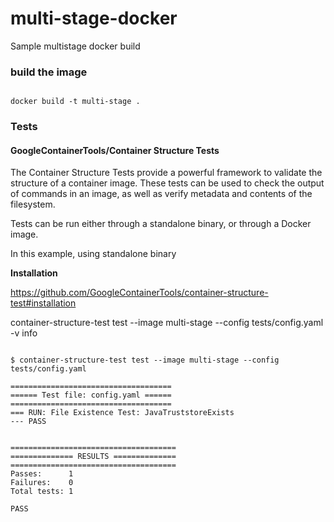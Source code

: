 # multi-stage-docker
Sample multistage docker build

### build the image

```code

docker build -t multi-stage .

```

### Tests

#### GoogleContainerTools/Container Structure Tests

The Container Structure Tests provide a powerful framework to validate the structure of a container image. These tests can be used to check the output of commands in an image, as well as verify metadata and contents of the filesystem.

Tests can be run either through a standalone binary, or through a Docker image.

In this example, using standalone binary


**Installation**

https://github.com/GoogleContainerTools/container-structure-test#installation


container-structure-test test --image multi-stage --config tests/config.yaml -v info


```code

$ container-structure-test test --image multi-stage --config tests/config.yaml

====================================
====== Test file: config.yaml ======
====================================
=== RUN: File Existence Test: JavaTruststoreExists
--- PASS


=====================================
============== RESULTS ==============
=====================================
Passes:      1
Failures:    0
Total tests: 1

PASS

```
